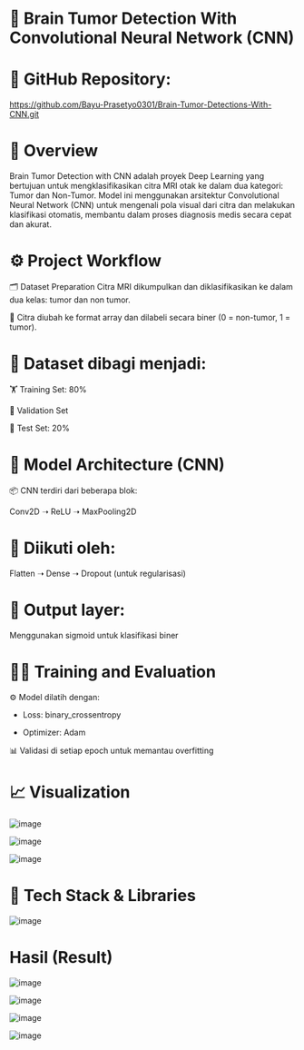 # 🧠 Brain Tumor Detection With Convolutional Neural Network (CNN)

# 🔗 GitHub Repository: 
https://github.com/Bayu-Prasetyo0301/Brain-Tumor-Detections-With-CNN.git

# 📌 Overview
Brain Tumor Detection with CNN adalah proyek Deep Learning yang bertujuan untuk mengklasifikasikan citra MRI otak ke dalam dua kategori: Tumor dan Non-Tumor. Model ini menggunakan arsitektur Convolutional Neural Network (CNN) untuk mengenali pola visual dari citra dan melakukan klasifikasi otomatis, membantu dalam proses diagnosis medis secara cepat dan akurat.

# ⚙️ Project Workflow

🗂️ Dataset Preparation
Citra MRI dikumpulkan dan diklasifikasikan ke dalam dua kelas: tumor dan non tumor.

🧮 Citra diubah ke format array dan dilabeli secara biner (0 = non-tumor, 1 = tumor).

# 🔀 Dataset dibagi menjadi:

🏋️ Training Set: 80%

🧪 Validation Set

🧭 Test Set: 20%

# 🧠 Model Architecture (CNN)

📦 CNN terdiri dari beberapa blok:

Conv2D ➝ ReLU ➝ MaxPooling2D

# 🧱 Diikuti oleh:

Flatten ➝ Dense ➝ Dropout (untuk regularisasi)

# 🎯 Output layer:

Menggunakan sigmoid untuk klasifikasi biner

# 🏃‍♂️ Training and Evaluation
⚙️ Model dilatih dengan:

- Loss: binary_crossentropy

- Optimizer: Adam

📊 Validasi di setiap epoch untuk memantau overfitting

# 📈 Visualization

![image](https://github.com/user-attachments/assets/c0a38efe-44fe-4c0f-9cef-fdfcc2d54882)

![image](https://github.com/user-attachments/assets/6576f6be-4a92-4371-841d-dfe801115bab)

![image](https://github.com/user-attachments/assets/d4b14067-5689-4f5b-bc5f-cdd97d858007)

# 🧠 Tech Stack & Libraries

![image](https://github.com/user-attachments/assets/a91ff0ff-1615-45a1-9dc8-8b38a7caf851)


# Hasil (Result)

![image](https://github.com/user-attachments/assets/20aea8ca-3d9d-4d57-a37a-adf43f6caddd)

![image](https://github.com/user-attachments/assets/94a1e8b7-ab6d-4c48-b10d-3fbae1777db9)

![image](https://github.com/user-attachments/assets/431a8e4e-e9ec-4852-a5ec-dc73c117cf2f)

![image](https://github.com/user-attachments/assets/9be79135-de7f-44f2-a7b4-22ae22770602)





